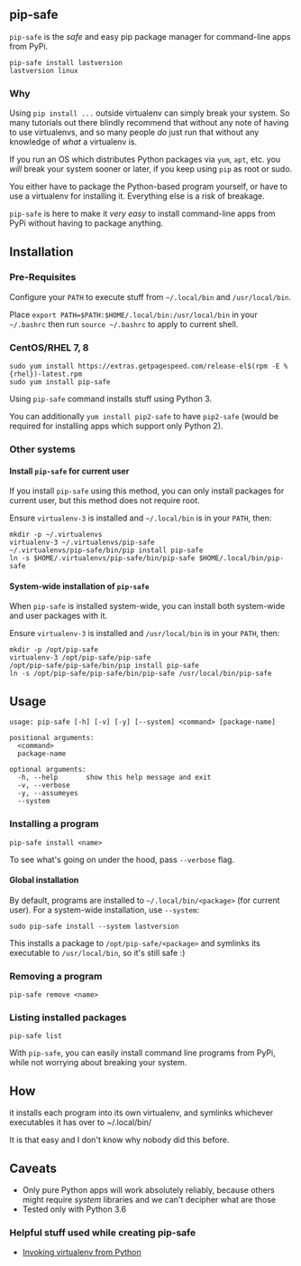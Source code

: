 ## pip-safe

`pip-safe` is the *safe* and easy pip package manager for command-line apps from PyPi.

    pip-safe install lastversion
    lastversion linux
    
### Why

Using `pip install ...` outside virtualenv can simply break your system.
So many tutorials out there blindly recommend that without any note of having to use virtualenvs,
and so many people *do* just run that without any knowledge of *what* a virtualenv is.

If you run an OS which distributes Python packages via `yum`, `apt`, etc. you *will* break your 
system sooner or later, if you keep using `pip` as root or sudo.

You either have to package the Python-based program yourself, or have to use a virtualenv for 
installing it. Everything else is a risk of breakage.

`pip-safe` is here to make it *very easy* to install command-line apps from PyPi without having to 
package anything.

## Installation    

### Pre-Requisites

Configure your `PATH` to execute stuff from `~/.local/bin` and `/usr/local/bin`.

Place `export PATH=$PATH:$HOME/.local/bin:/usr/local/bin` in your `~/.bashrc` 
then run `source ~/.bashrc` to apply to current shell. 

### CentOS/RHEL  7, 8

    sudo yum install https://extras.getpagespeed.com/release-el$(rpm -E %{rhel})-latest.rpm
    sudo yum install pip-safe
    
Using `pip-safe` command installs stuff using Python 3.

You can additionally `yum install pip2-safe` to have `pip2-safe` 
(would be required for installing apps which support only Python 2).
    
### Other systems

#### Install `pip-safe` for current user

If you install `pip-safe` using this method, you can only install packages for current user,
but this method does not require root. 

Ensure `virtualenv-3` is installed and `~/.local/bin` is in your `PATH`, then: 
   
    mkdir -p ~/.virtualenvs
    virtualenv-3 ~/.virtualenvs/pip-safe
    ~/.virtualenvs/pip-safe/bin/pip install pip-safe
    ln -s $HOME/.virtualenvs/pip-safe/bin/pip-safe $HOME/.local/bin/pip-safe

#### System-wide installation of `pip-safe`    

When `pip-safe` is installed system-wide, you can install both system-wide and user packages with it.
    
Ensure `virtualenv-3` is installed and `/usr/local/bin` is in your `PATH`, then:

    mkdir -p /opt/pip-safe
    virtualenv-3 /opt/pip-safe/pip-safe
    /opt/pip-safe/pip-safe/bin/pip install pip-safe
    ln -s /opt/pip-safe/pip-safe/bin/pip-safe /usr/local/bin/pip-safe



## Usage

``` 
usage: pip-safe [-h] [-v] [-y] [--system] <command> [package-name]

positional arguments:
  <command>
  package-name

optional arguments:
  -h, --help       show this help message and exit
  -v, --verbose
  -y, --assumeyes
  --system
```

### Installing a program

    pip-safe install <name>
    
To see what's going on under the hood, pass `--verbose` flag. 

#### Global installation

By default, programs are installed to `~/.local/bin/<package>` (for current user).
For a system-wide installation, use `--system`:

    sudo pip-safe install --system lastversion  
    
This installs a package to `/opt/pip-safe/<package>` and symlinks its executable to `/usr/local/bin`,
so it's still safe :)    
    
### Removing a program

    pip-safe remove <name>
    
### Listing installed packages

    pip-safe list    

With `pip-safe`, you can easily install command line programs from PyPi,
while not worrying about breaking your system.

## How

it installs each program into its own virtualenv, and symlinks whichever
executables it has over to ~/.local/bin/

It is that easy and I don't know why nobody did this before.

## Caveats

* Only pure Python apps will work absolutely reliably, because others might require *system* libraries
and we can't decipher what are those
* Tested only with Python 3.6

### Helpful stuff used while creating pip-safe

* [Invoking virtualenv from Python](http://jelly.codes/articles/python-virtualenv-from-within-python/)
